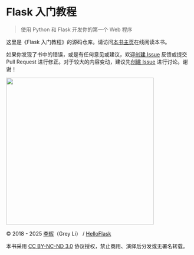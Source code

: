 # Flask 入门教程

> 使用 Python 和 Flask 开发你的第一个 Web 程序

这里是《Flask 入门教程》的源码仓库。请访问[本书主页](http://helloflask.com/book/3)在线阅读本书。

如果你发现了书中的错误，或是有任何意见或建议，欢迎[创建 Issue](https://github.com/helloflask/flask-tutorial/issues/new) 反馈或提交 Pull Request 进行修正。对于较大的内容变动，建议先[创建 Issue](https://github.com/helloflask/flask-tutorial/issues/new) 进行讨论。谢谢！

<img src="chapters/cover.jpg" width="400px">

© 2018 - 2025 [李辉](http://greyli.com)（Grey Li） / [HelloFlask](http://helloflask.com)

本书采用 [CC BY-NC-ND 3.0](https://creativecommons.org/licenses/by-nc-nd/3.0/deed.zh) 协议授权，禁止商用、演绎后分发或无署名转载。
